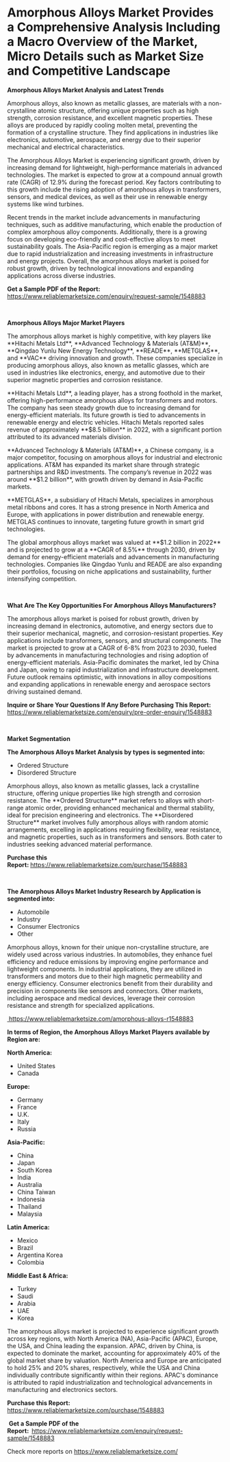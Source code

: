 <p><h1>Amorphous Alloys Market Provides a Comprehensive Analysis Including a Macro Overview of the Market, Micro Details such as Market Size and Competitive Landscape</h1></p><p><strong>Amorphous Alloys Market Analysis and Latest Trends</strong></p>
<p><p>Amorphous alloys, also known as metallic glasses, are materials with a non-crystalline atomic structure, offering unique properties such as high strength, corrosion resistance, and excellent magnetic properties. These alloys are produced by rapidly cooling molten metal, preventing the formation of a crystalline structure. They find applications in industries like electronics, automotive, aerospace, and energy due to their superior mechanical and electrical characteristics.</p><p>The Amorphous Alloys Market is experiencing significant growth, driven by increasing demand for lightweight, high-performance materials in advanced technologies. The market is expected to grow at a compound annual growth rate (CAGR) of 12.9% during the forecast period. Key factors contributing to this growth include the rising adoption of amorphous alloys in transformers, sensors, and medical devices, as well as their use in renewable energy systems like wind turbines.</p><p>Recent trends in the market include advancements in manufacturing techniques, such as additive manufacturing, which enable the production of complex amorphous alloy components. Additionally, there is a growing focus on developing eco-friendly and cost-effective alloys to meet sustainability goals. The Asia-Pacific region is emerging as a major market due to rapid industrialization and increasing investments in infrastructure and energy projects. Overall, the amorphous alloys market is poised for robust growth, driven by technological innovations and expanding applications across diverse industries.</p></p>
<p><strong>Get a Sample PDF of the Report:&nbsp;</strong> <a href="https://www.reliablemarketsize.com/enquiry/request-sample/1548883?utm_campaign=2111&utm_medium=2&utm_source=Github&utm_content=ia&utm_term=26012025&utm_id=amorphous-alloys">https://www.reliablemarketsize.com/enquiry/request-sample/1548883</a></p>
<p>&nbsp;</p>
<p><strong>Amorphous Alloys Major Market Players</strong></p>
<p><p>The amorphous alloys market is highly competitive, with key players like **Hitachi Metals Ltd**, **Advanced Technology & Materials (AT&M)**, **Qingdao Yunlu New Energy Technology**, **READE**, **METGLAS**, and **VAC** driving innovation and growth. These companies specialize in producing amorphous alloys, also known as metallic glasses, which are used in industries like electronics, energy, and automotive due to their superior magnetic properties and corrosion resistance.</p><p>**Hitachi Metals Ltd**, a leading player, has a strong foothold in the market, offering high-performance amorphous alloys for transformers and motors. The company has seen steady growth due to increasing demand for energy-efficient materials. Its future growth is tied to advancements in renewable energy and electric vehicles. Hitachi Metals reported sales revenue of approximately **$8.5 billion** in 2022, with a significant portion attributed to its advanced materials division.</p><p>**Advanced Technology & Materials (AT&M)**, a Chinese company, is a major competitor, focusing on amorphous alloys for industrial and electronic applications. AT&M has expanded its market share through strategic partnerships and R&D investments. The company’s revenue in 2022 was around **$1.2 billion**, with growth driven by demand in Asia-Pacific markets.</p><p>**METGLAS**, a subsidiary of Hitachi Metals, specializes in amorphous metal ribbons and cores. It has a strong presence in North America and Europe, with applications in power distribution and renewable energy. METGLAS continues to innovate, targeting future growth in smart grid technologies.</p><p>The global amorphous alloys market was valued at **$1.2 billion in 2022** and is projected to grow at a **CAGR of 8.5%** through 2030, driven by demand for energy-efficient materials and advancements in manufacturing technologies. Companies like Qingdao Yunlu and READE are also expanding their portfolios, focusing on niche applications and sustainability, further intensifying competition.</p></p>
<p>&nbsp;</p>
<p><strong>What Are The Key Opportunities For Amorphous Alloys Manufacturers?</strong></p>
<p><p>The amorphous alloys market is poised for robust growth, driven by increasing demand in electronics, automotive, and energy sectors due to their superior mechanical, magnetic, and corrosion-resistant properties. Key applications include transformers, sensors, and structural components. The market is projected to grow at a CAGR of 6-8% from 2023 to 2030, fueled by advancements in manufacturing technologies and rising adoption of energy-efficient materials. Asia-Pacific dominates the market, led by China and Japan, owing to rapid industrialization and infrastructure development. Future outlook remains optimistic, with innovations in alloy compositions and expanding applications in renewable energy and aerospace sectors driving sustained demand.</p></p>
<p><strong>Inquire or Share Your Questions If Any Before Purchasing This Report:</strong> <a href="https://www.reliablemarketsize.com/enquiry/pre-order-enquiry/1548883?utm_campaign=2111&utm_medium=2&utm_source=Github&utm_content=ia&utm_term=26012025&utm_id=amorphous-alloys">https://www.reliablemarketsize.com/enquiry/pre-order-enquiry/1548883</a></p>
<p>&nbsp;</p>
<p><strong>Market Segmentation</strong></p>
<p><strong>The Amorphous Alloys Market Analysis by types is segmented into:</strong></p>
<p><ul><li>Ordered Structure</li><li>Disordered Structure</li></ul></p>
<p><p>Amorphous alloys, also known as metallic glasses, lack a crystalline structure, offering unique properties like high strength and corrosion resistance. The **Ordered Structure** market refers to alloys with short-range atomic order, providing enhanced mechanical and thermal stability, ideal for precision engineering and electronics. The **Disordered Structure** market involves fully amorphous alloys with random atomic arrangements, excelling in applications requiring flexibility, wear resistance, and magnetic properties, such as in transformers and sensors. Both cater to industries seeking advanced material performance.</p></p>
<p><strong>Purchase this Report:&nbsp;</strong><a href="https://www.reliablemarketsize.com/purchase/1548883?utm_campaign=2111&utm_medium=2&utm_source=Github&utm_content=ia&utm_term=26012025&utm_id=amorphous-alloys">https://www.reliablemarketsize.com/purchase/1548883</a></p>
<p>&nbsp;</p>
<p><strong>The Amorphous Alloys Market Industry Research by Application is segmented into:</strong></p>
<p><ul><li>Automobile</li><li>Industry</li><li>Consumer Electronics</li><li>Other</li></ul></p>
<p><p>Amorphous alloys, known for their unique non-crystalline structure, are widely used across various industries. In automobiles, they enhance fuel efficiency and reduce emissions by improving engine performance and lightweight components. In industrial applications, they are utilized in transformers and motors due to their high magnetic permeability and energy efficiency. Consumer electronics benefit from their durability and precision in components like sensors and connectors. Other markets, including aerospace and medical devices, leverage their corrosion resistance and strength for specialized applications.</p></p>
<p><a href="https://www.reliablemarketsize.com/amorphous-alloys-r1548883?utm_campaign=2111&utm_medium=2&utm_source=Github&utm_content=ia&utm_term=26012025&utm_id=amorphous-alloys">&nbsp;https://www.reliablemarketsize.com/amorphous-alloys-r1548883</a></p>
<p><strong>In terms of Region, the Amorphous Alloys Market Players available by Region are:</strong></p>
<p>
    <p> <strong> North America: </strong>
        <ul>
            <li>United States</li>
            <li>Canada</li>
        </ul>
        </p> 
    <p> <strong> Europe: </strong>
        <ul>
            <li>Germany</li>
            <li>France</li>
            <li>U.K.</li>
            <li>Italy</li>
            <li>Russia</li>
        </ul>
        </p> 
    <p> <strong> Asia-Pacific: </strong>
        <ul>
            <li>China</li>
            <li>Japan</li>
            <li>South Korea</li>
            <li>India</li>
            <li>Australia</li>
            <li>China Taiwan</li>
            <li>Indonesia</li>
            <li>Thailand</li>
            <li>Malaysia</li>
        </ul>
        </p> 
    <p> <strong> Latin America: </strong>
        <ul>
            <li>Mexico</li>
            <li>Brazil</li>
            <li>Argentina Korea</li>
            <li>Colombia</li>
        </ul>
        </p> 
    <p> <strong> Middle East & Africa: </strong>
        <ul>
            <li>Turkey</li>
            <li>Saudi</li>
            <li>Arabia</li>
            <li>UAE</li>
            <li>Korea</li>
        </ul>
    </p>
    </p>
<p><p>The amorphous alloys market is projected to experience significant growth across key regions, with North America (NA), Asia-Pacific (APAC), Europe, the USA, and China leading the expansion. APAC, driven by China, is expected to dominate the market, accounting for approximately 40% of the global market share by valuation. North America and Europe are anticipated to hold 25% and 20% shares, respectively, while the USA and China individually contribute significantly within their regions. APAC's dominance is attributed to rapid industrialization and technological advancements in manufacturing and electronics sectors.</p></p>
<p><strong>Purchase this Report: </strong><a href="https://www.reliablemarketsize.com/purchase/1548883?utm_campaign=2111&utm_medium=2&utm_source=Github&utm_content=ia&utm_term=26012025&utm_id=amorphous-alloys">https://www.reliablemarketsize.com/purchase/1548883</a></p>
<p>&nbsp;<strong>Get a Sample PDF of the Report:&nbsp;&nbsp;</strong><a href="https://www.reliablemarketsize.com/enquiry/request-sample/1548883?utm_campaign=2111&utm_medium=2&utm_source=Github&utm_content=ia&utm_term=26012025&utm_id=amorphous-alloys">https://www.reliablemarketsize.com/enquiry/request-sample/1548883</a></p>
<p><strong></strong></p>
<p>Check more reports on <a href="https://www.reliablemarketsize.com/?utm_campaign=2111&utm_medium=2&utm_source=Github&utm_content=ia&utm_term=26012025&utm_id=amorphous-alloys">https://www.reliablemarketsize.com/</a></p>